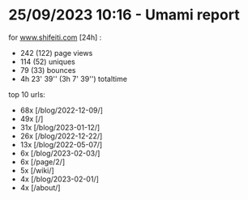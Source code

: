 # 25/09/2023 10:16 - Umami report
for www.shifeiti.com [24h] :

 - 242 (122) page views
 - 114 (52) uniques
 - 79 (33) bounces
 - 4h 23' 39'' (3h 7' 39'') totaltime


top 10 urls:
 - 68x [/blog/2022-12-09/]
 - 49x [/]
 - 31x [/blog/2023-01-12/]
 - 26x [/blog/2022-12-22/]
 - 13x [/blog/2022-05-07/]
 - 6x [/blog/2023-02-03/]
 - 6x [/page/2/]
 - 5x [/wiki/]
 - 4x [/blog/2023-02-01/]
 - 4x [/about/]


